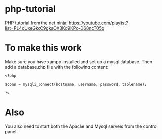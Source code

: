 # php-tutorial
PHP tutorial from the net ninja: https://youtube.com/playlist?list=PL4cUxeGkcC9gksOX3Kd9KPo-O68ncT05o

# To make this work
Make sure you have xampp installed and set up a mysql database.
Then add a database.php file with the following content:

```
<?php

$conn = mysqli_connect(hostname, username, password, tablename);

?>
```

# Also
You also need to start both the Apache and Mysql servers from the control panel.
